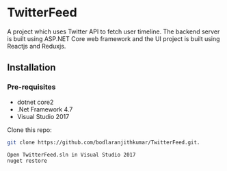 # TwitterFeed
A project which uses Twitter API to fetch user timeline. The backend server is built using ASP.NET Core web framework and the UI project is built using Reactjs and Reduxjs.

## Installation

### Pre-requisites

- dotnet core2
- .Net Framework 4.7
- Visual Studio 2017

Clone this repo:
```bash
git clone https://github.com/bodlaranjithkumar/TwitterFeed.git.
```

```bash
Open TwitterFeed.sln in Visual Studio 2017
nuget restore
```